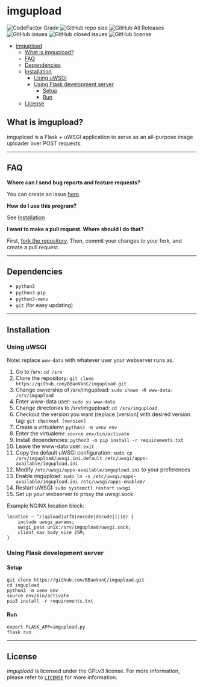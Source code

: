 # imgupload

![CodeFactor Grade](https://img.shields.io/codefactor/grade/github/BBaoVanC/imgupload/master?color=blue)
![GitHub repo size](https://img.shields.io/github/repo-size/bbaovanc/imgupload?color=blue)
![GitHub All Releases](https://img.shields.io/github/downloads/bbaovanc/imgupload/total?color=blue)
![GitHub issues](https://img.shields.io/github/issues/bbaovanc/imgupload?color=blue)
![GitHub closed issues](https://img.shields.io/github/issues-closed/bbaovanc/imgupload?color=blue)
![GitHub license](https://img.shields.io/github/license/bbaovanc/imgupload?color=blue)

- [imgupload](#imgupload)
  - [What is imgupload?](#what-is-imgupload)
  - [FAQ](#faq)
  - [Dependencies](#dependencies)
  - [Installation](#installation)
    - [Using uWSGI](#using-uwsgi)
    - [Using Flask development server](#using-flask-development-server)
      - [Setup](#setup)
      - [Run](#run)
  - [License](#license)

## What is imgupload?

imgupload is a Flask + uWSGI application to serve as an all-purpose image uploader over POST requests.

---

## FAQ

**Where can I send bug reports and feature requests?**

You can create an issue [here](https://github.com/BBaoVanC/imgupload/issues).

**How do I use this program?**

See [Installation](#installation)

**I want to make a pull request. Where should I do that?**

First, [fork the repository](https://github.com/BBaoVanC/imgupload/fork). Then, commit your changes to your fork, and create a pull request.

---

## Dependencies

- `python3`
- `python3-pip`
- `python3-venv`
- `git` (for easy updating)

---

## Installation

### Using uWSGI

Note: replace `www-data` with whatever user your webserver runs as.

1. Go to /srv: `cd /srv`
2. Clone the repository: `git clone https://github.com/BBaoVanC/imgupload.git`
3. Change ownership of /srv/imgupload: `sudo chown -R www-data: /srv/imgupload`
4. Enter www-data user: `sudo su www-data`
5. Change directories to /srv/imgupload: `cd /srv/imgupload`
6. Checkout the version you want (replace [version] with desired version tag: `git checkout [version]`
7. Create a virtualenv: `python3 -m venv env`
8. Enter the virtualenv: `source env/bin/activate`
9. Install dependencies: `python3 -m pip install -r requirements.txt`
10. Leave the www-data user: `exit`
11. Copy the default uWSGI configuration: `sudo cp /srv/imgupload/uwsgi.ini.default /etc/uwsgi/apps-available/imgupload.ini`
12. Modify `/etc/uwsgi/apps-available/imgupload.ini` to your preferences
13. Enable imgupload: `sudo ln -s /etc/uwsgi/apps-available/imgupload.ini /etc/uwsgi/apps-enabled/`
14. Restart uWSGI: `sudo systemctl restart uwsgi`
15. Set up your webserver to proxy the uwsgi.sock

Example NGINX location block:

```nginx
location ~ ^/(upload|utf8|encode|decode|i|i8) {
    include uwsgi_params;
    uwsgi_pass unix:/srv/imgupload/uwsgi.sock;
    client_max_body_size 25M;
}
```

### Using Flask development server

#### Setup

```shell
git clone https://github.com/BBaoVanC/imgupload.git
cd imgupload
python3 -m venv env
source env/bin/activate
pip3 install -r requirements.txt
```

#### Run

```shell
export FLASK_APP=imgupload.py
flask run
```

---

## License

_imgupload_ is licensed under the GPLv3 license. For more information, please refer to [`LICENSE`](https://github.com/BBaoVanC/imgupload/blob/master/LICENSE) for more information.
